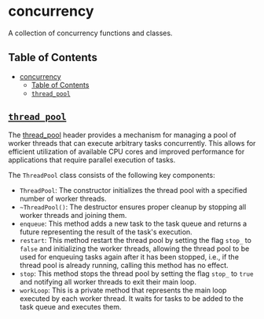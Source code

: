 # concurrency

A collection of concurrency functions and classes.

## Table of Contents

- [concurrency](#concurrency)
  - [Table of Contents](#table-of-contents)
  - [`thread_pool`](#thread_pool)

## [`thread_pool`](thread_pool.h)

The [thread_pool](thread_pool.h) header provides a mechanism for managing a pool of worker threads that can execute arbitrary tasks concurrently. This allows for efficient utilization of available CPU cores and improved performance for applications that require parallel execution of tasks.

The `ThreadPool` class consists of the following key components:
- `ThreadPool`: The constructor initializes the thread pool with a specified number of worker threads.
- `~ThreadPool()`: The destructor ensures proper cleanup by stopping all worker threads and joining them.
- `enqueue`: This method adds a new task to the task queue and returns a future representing the result of the task's execution.
- `restart`: This method restart the thread pool by setting the flag `stop_` to `false` and initializing the worker threads, allowing the thread pool to be used for enqueuing tasks again after it has been stopped, i.e., if the thread pool is already running, calling this method has no effect.
- `stop`: This method stops the thread pool by setting the flag `stop_` to `true` and notifying all worker threads to exit their main loop.
- `workLoop`: This is a private method that represents the main loop executed by each worker thread. It waits for tasks to be added to the task queue and executes them.
